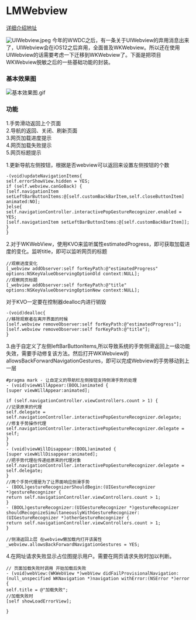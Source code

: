 # LMWebview

[详细介绍地址](https://www.jianshu.com/p/e127b7479ca1)<br /> 

![UIWebview.jpeg](https://upload-images.jianshu.io/upload_images/1197929-4e3b3d2f8449a9ea.jpeg?imageMogr2/auto-orient/strip%7CimageView2/2/w/1240)
今年的WWDC之后，有一条关于UIWebview的弃用消息出来了，UIWebview会在iOS12之后弃用，全面普及WKWebview。所以还在使用UIWebview的话需要考虑一下迁移到WKWebview了。下面是把项目WKWebview脱敏之后的一些基础功能的封装。

### 基本效果图
![基本效果图.gif](https://upload-images.jianshu.io/upload_images/1197929-8bf44e5623eb7e9b.gif?imageMogr2/auto-orient/strip)

### 功能<br /> 
1.手势滑动返回上个页面<br /> 
2.导航的返回、关闭、刷新页面<br /> 
3.网页加载进度提示<br /> 
4.网页加载失败提示<br /> 
5.网页标题提示<br /> 

1.更新导航左侧按钮，根据是否webview可以返回来设置左侧按钮的个数
```
-(void)updateNavigationItems{
self.errorShowView.hidden = YES;
if (self.webview.canGoBack) {
[self.navigationItem setLeftBarButtonItems:@[self.customBackBarItem,self.closeButtonItem] animated:NO];
}else{
self.navigationController.interactivePopGestureRecognizer.enabled = YES;
[self.navigationItem setLeftBarButtonItems:@[self.customBackBarItem]];
}
}
```
2.对于WKWebView，使用KVO来监听属性estimatedProgress，即可获取加载进度的变化。监听title，即可以监听网页的标题
```
//观察进度变化
[_webview addObserver:self forKeyPath:@"estimatedProgress" options:NSKeyValueObservingOptionOld context:NULL];
//观察网页标题
[_webview addObserver:self forKeyPath:@"title" options:NSKeyValueObservingOptionNew context:NULL];
```
对于KVO一定要在控制器dealloc内进行销毁
```
-(void)dealloc{
//移除观察者在离开界面的时候
[self.webview removeObserver:self forKeyPath:@"estimatedProgress"];
[self.webview removeObserver:self forKeyPath:@"title"];
}
```
3.由于自定义了左侧leftBarButtonItems,所以导致系统的手势侧滑返回上一级功能失效，需要手动修复该方法。然后打开WKWebview的allowsBackForwardNavigationGestures，即可以完成Webview的手势移动到上一层

```
#pragma mark - 让自定义的导航栏左侧按钮支持侧滑手势的处理
- (void)viewWillAppear:(BOOL)animated {
[super viewWillAppear:animated];

if (self.navigationController.viewControllers.count > 1) {
//记录原来的代理
self.delegate = self.navigationController.interactivePopGestureRecognizer.delegate;
//修复手势操作代理
self.navigationController.interactivePopGestureRecognizer.delegate = self;
}
}
- (void)viewWillDisappear:(BOOL)animated {
[super viewWillDisappear:animated];
//把手势代理在传递给原来的代理对象
self.navigationController.interactivePopGestureRecognizer.delegate = self.delegate;
}
//两个手势代理是为了让界面响应侧滑手势
- (BOOL)gestureRecognizerShouldBegin:(UIGestureRecognizer *)gestureRecognizer {
return self.navigationController.viewControllers.count > 1;
}
- (BOOL)gestureRecognizer:(UIGestureRecognizer *)gestureRecognizer shouldRecognizeSimultaneouslyWithGestureRecognizer:(UIGestureRecognizer *)otherGestureRecognizer {
return self.navigationController.viewControllers.count > 1;
}

//侧滑返回上层 在webview懒加载内打开该属性
_webview.allowsBackForwardNavigationGestures = YES;
```
4.在网址请求失败显示占位图提示用户。需要在网页请求失败时加以判断。
```
// 页面加载失败时调用 开始加载后失败
- (void)webView:(WKWebView *)webView didFailProvisionalNavigation:(null_unspecified WKNavigation *)navigation withError:(NSError *)error
{
self.title = @"加载失败";
//加载失败时
[self showLoadErrorView];

}
```
